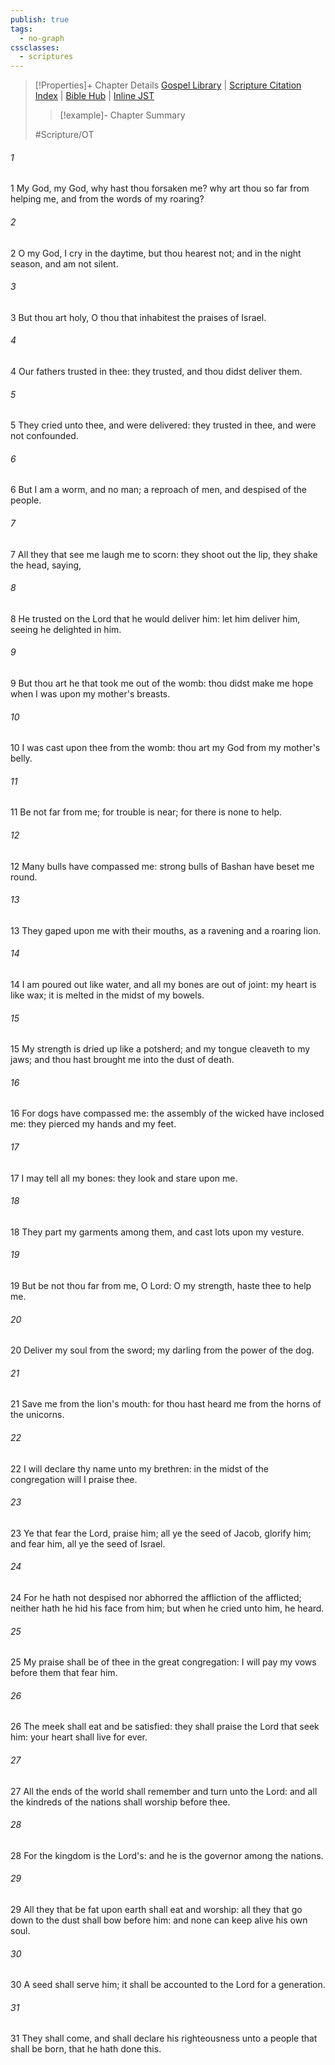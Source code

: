 ```yaml
---
publish: true
tags:
  - no-graph
cssclasses:
  - scriptures
---
```

>[!Properties]+ Chapter Details
>[Gospel Library](https://churchofjesuschrist.org/study/scriptures/ot/ps/22?lang=eng)    |    [Scripture Citation Index](https://scriptures.byu.edu/#07716::c07716)    |    [Bible Hub](https://biblehub.com/psalms/22.htm)    |    [Inline JST](https://scripturetoolbox.com/html/ic/Psalms/22.html)
>>[!example]- Chapter Summary
>> 
> 
>
>#Scripture/OT
###### 1
1 My God, my God, why hast thou forsaken me? why art thou so far from helping me, and from the words of my roaring?
###### 2
2 O my God, I cry in the daytime, but thou hearest not; and in the night season, and am not silent.
###### 3
3 But thou art holy, O thou that inhabitest the praises of Israel.
###### 4
4 Our fathers trusted in thee: they trusted, and thou didst deliver them.
###### 5
5 They cried unto thee, and were delivered: they trusted in thee, and were not confounded.
###### 6
6 But I am a worm, and no man; a reproach of men, and despised of the people.
###### 7
7 All they that see me laugh me to scorn: they shoot out the lip, they shake the head, saying,
###### 8
8 He trusted on the Lord that he would deliver him: let him deliver him, seeing he delighted in him.
###### 9
9 But thou art he that took me out of the womb: thou didst make me hope when I was upon my mother's breasts.
###### 10
10 I was cast upon thee from the womb: thou art my God from my mother's belly.
###### 11
11 Be not far from me; for trouble is near; for there is none to help.
###### 12
12 Many bulls have compassed me: strong bulls of Bashan have beset me round.
###### 13
13 They gaped upon me with their mouths, as a ravening and a roaring lion.
###### 14
14 I am poured out like water, and all my bones are out of joint: my heart is like wax; it is melted in the midst of my bowels.
###### 15
15 My strength is dried up like a potsherd; and my tongue cleaveth to my jaws; and thou hast brought me into the dust of death.
###### 16
16 For dogs have compassed me: the assembly of the wicked have inclosed me: they pierced my hands and my feet.
###### 17
17 I may tell all my bones: they look and stare upon me.
###### 18
18 They part my garments among them, and cast lots upon my vesture.
###### 19
19 But be not thou far from me, O Lord: O my strength, haste thee to help me.
###### 20
20 Deliver my soul from the sword; my darling from the power of the dog.
###### 21
21 Save me from the lion's mouth: for thou hast heard me from the horns of the unicorns.
###### 22
22 I will declare thy name unto my brethren: in the midst of the congregation will I praise thee.
###### 23
23 Ye that fear the Lord, praise him; all ye the seed of Jacob, glorify him; and fear him, all ye the seed of Israel.
###### 24
24 For he hath not despised nor abhorred the affliction of the afflicted; neither hath he hid his face from him; but when he cried unto him, he heard.
###### 25
25 My praise shall be of thee in the great congregation: I will pay my vows before them that fear him.
###### 26
26 The meek shall eat and be satisfied: they shall praise the Lord that seek him: your heart shall live for ever.
###### 27
27 All the ends of the world shall remember and turn unto the Lord: and all the kindreds of the nations shall worship before thee.
###### 28
28 For the kingdom is the Lord's: and he is the governor among the nations.
###### 29
29 All they that be fat upon earth shall eat and worship: all they that go down to the dust shall bow before him: and none can keep alive his own soul.
###### 30
30 A seed shall serve him; it shall be accounted to the Lord for a generation.
###### 31
31 They shall come, and shall declare his righteousness unto a people that shall be born, that he hath done this.
